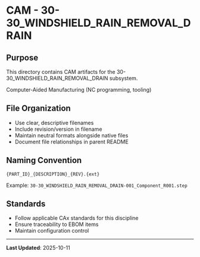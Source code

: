 # CAM - 30-30_WINDSHIELD_RAIN_REMOVAL_DRAIN

## Purpose

This directory contains CAM artifacts for the 30-30_WINDSHIELD_RAIN_REMOVAL_DRAIN subsystem.

Computer-Aided Manufacturing (NC programming, tooling)

## File Organization

- Use clear, descriptive filenames
- Include revision/version in filename
- Maintain neutral formats alongside native files
- Document file relationships in parent README

## Naming Convention

```
{PART_ID}_{DESCRIPTION}_{REV}.{ext}
```

Example: `30-30_WINDSHIELD_RAIN_REMOVAL_DRAIN-001_Component_R001.step`

## Standards

- Follow applicable CAx standards for this discipline
- Ensure traceability to EBOM items
- Maintain configuration control

---

**Last Updated**: 2025-10-11
